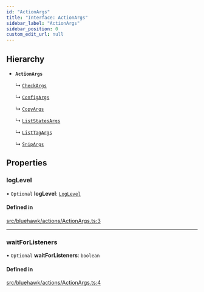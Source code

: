 ```yaml
---
id: "ActionArgs"
title: "Interface: ActionArgs"
sidebar_label: "ActionArgs"
sidebar_position: 0
custom_edit_url: null
---
```


## Hierarchy

- **`ActionArgs`**

  ↳ [`CheckArgs`](CheckArgs)

  ↳ [`ConfigArgs`](ConfigArgs)

  ↳ [`CopyArgs`](CopyArgs)

  ↳ [`ListStatesArgs`](ListStatesArgs)

  ↳ [`ListTagArgs`](ListTagArgs)

  ↳ [`SnipArgs`](SnipArgs)

## Properties

### logLevel

• `Optional` **logLevel**: [`LogLevel`](../enums/LogLevel)

#### Defined in

[src/bluehawk/actions/ActionArgs.ts:3](https://github.com/krollins-mdb/bluehawk/blob/f65f7b1e/src/bluehawk/actions/ActionArgs.ts#L3)

___

### waitForListeners

• `Optional` **waitForListeners**: `boolean`

#### Defined in

[src/bluehawk/actions/ActionArgs.ts:4](https://github.com/krollins-mdb/bluehawk/blob/f65f7b1e/src/bluehawk/actions/ActionArgs.ts#L4)
